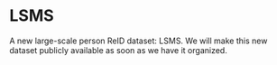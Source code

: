 # LSMS
A new large-scale person ReID dataset: LSMS. 
We will make this new dataset publicly available as soon as we have it organized.
